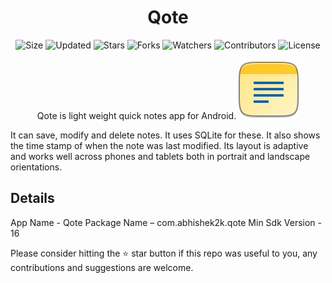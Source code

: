 <div align="center">

# Qote

![Size](https://img.shields.io/github/repo-size/2kabhishek/Qote?style=plastic&color=0f0&label=Size)
![Updated](https://img.shields.io/github/last-commit/2kabhishek/Qote?style=plastic&color=f00&label=Updated)
![Stars](https://img.shields.io/github/stars/2kabhishek/Qote?style=plastic&color=ffc801&label=Stars)
![Forks](https://img.shields.io/github/forks/2kabhishek/Qote?style=plastic&color=003cff&label=Forks)
![Watchers](https://img.shields.io/github/watchers/2kabhishek/Qote?style=plastic&color=ff5500&label=Watchers)
![Contributors](https://img.shields.io/github/contributors/2kabhishek/Qote?style=plastic&color=f0f&label=Contributors)
![License](https://img.shields.io/github/license/2kabhishek/Qote?style=plastic&color=555&label=License)

Qote is light weight quick notes app for Android.
![Qote](app/src/main/res/mipmap-xhdpi/qote.png)

</div>

It can save, modify and delete notes. It uses SQLite for these.
It also shows the time stamp of when the note was last modified.
Its layout is adaptive and works well across phones and tablets both in portrait and landscape orientations.

## Details

App Name - Qote
Package Name – com.abhishek2k.qote
Min Sdk Version - 16

Please consider hitting the ⭐ star button if this repo was useful to you, any contributions and suggestions are welcome.

